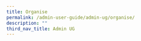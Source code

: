 ```yaml
---
title: Organise
permalink: /admin-user-guide/admin-ug/organise/
description: ""
third_nav_title: Admin UG
---
```

